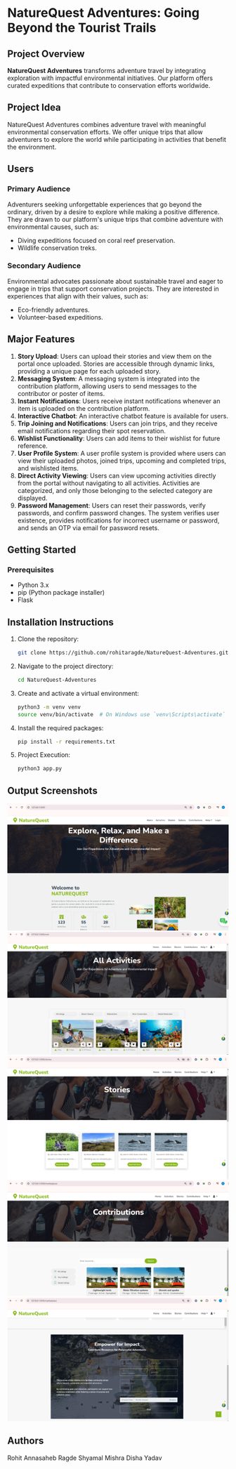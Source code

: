 # NatureQuest Adventures: Going Beyond the Tourist Trails

## Project Overview
**NatureQuest Adventures** transforms adventure travel by integrating exploration with impactful environmental initiatives. Our platform offers curated expeditions that contribute to conservation efforts worldwide.

## Project Idea
NatureQuest Adventures combines adventure travel with meaningful environmental conservation efforts. We offer unique trips that allow adventurers to explore the world while participating in activities that benefit the environment.

## Users
### Primary Audience
Adventurers seeking unforgettable experiences that go beyond the ordinary, driven by a desire to explore while making a positive difference. They are drawn to our platform's unique trips that combine adventure with environmental causes, such as:
- Diving expeditions focused on coral reef preservation.
- Wildlife conservation treks.

### Secondary Audience
Environmental advocates passionate about sustainable travel and eager to engage in trips that support conservation projects. They are interested in experiences that align with their values, such as:
- Eco-friendly adventures.
- Volunteer-based expeditions.

## Major Features
1. **Story Upload**: Users can upload their stories and view them on the portal once uploaded. Stories are accessible through dynamic links, providing a unique page for each uploaded story.
2. **Messaging System**: A messaging system is integrated into the contribution platform, allowing users to send messages to the contributor or poster of items.
3. **Instant Notifications**: Users receive instant notifications whenever an item is uploaded on the contribution platform.
4. **Interactive Chatbot**: An interactive chatbot feature is available for users.
5. **Trip Joining and Notifications**: Users can join trips, and they receive email notifications regarding their spot reservation.
6. **Wishlist Functionality**: Users can add items to their wishlist for future reference.
7. **User Profile System**: A user profile system is provided where users can view their uploaded photos, joined trips, upcoming and completed trips, and wishlisted items.
8. **Direct Activity Viewing**: Users can view upcoming activities directly from the portal without navigating to all activities. Activities are categorized, and only those belonging to the selected category are displayed.
9. **Password Management**: Users can reset their passwords, verify passwords, and confirm password changes. The system verifies user existence, provides notifications for incorrect username or password, and sends an OTP via email for password resets.

## Getting Started

### Prerequisites
- Python 3.x
- pip (Python package installer)
- Flask

## Installation Instructions
1. Clone the repository:
    ```bash
    git clone https://github.com/rohitaragde/NatureQuest-Adventures.git
    ```

2. Navigate to the project directory:
    ```bash
    cd NatureQuest-Adventures
    ```

3. Create and activate a virtual environment:
    ```bash
    python3 -m venv venv
    source venv/bin/activate  # On Windows use `venv\Scripts\activate`
    ```

4. Install the required packages:
    ```bash
    pip install -r requirements.txt
    ```

5. Project Execution:
    ```bash
    python3 app.py
    ```

## Output Screenshots
![Screenshot 1](https://github.com/rohitaragde/NatureQuest/blob/master/screenshots/UI_Project_screenshot_01.png)
<br>
![Screenshot 2](https://github.com/rohitaragde/NatureQuest/blob/master/screenshots/screenshot_02.png)
<br>
![Screenshot 3](https://github.com/rohitaragde/NatureQuest/blob/master/screenshots/screenshot_03.png)
<br>
![Screenshot 4](https://github.com/rohitaragde/NatureQuest/blob/master/screenshots/screenshot_04.png)
<br>
![Screenshot 5](https://github.com/rohitaragde/NatureQuest/blob/master/screenshots/screenshot_05.png)

## Authors
Rohit Annasaheb Ragde
Shyamal Mishra
Disha Yadav
